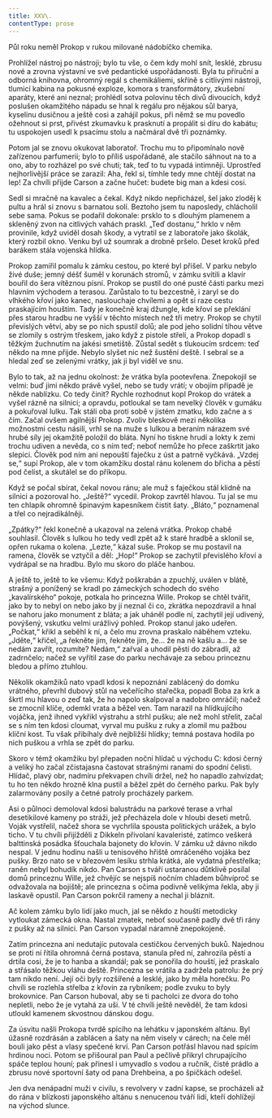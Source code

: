 ```yaml
---
title: XXV\.
contentType: prose
---
```


<section>

Půl roku neměl Prokop v rukou milované nádobíčko chemika.

Prohlížel nástroj po nástroji; bylo tu vše, o čem kdy mohl snít, lesklé, zbrusu nové a zrovna výstavní ve své pedantické uspořádanosti. Byla tu příruční a odborná knihovna, ohromný regál s chemikáliemi, skříně s citlivými nástroji, tlumicí kabina na pokusné exploze, komora s transformátory, zkušební aparáty, které ani neznal; prohlédl sotva polovinu těch divů divoucích, když poslušen okamžitého nápadu se hnal k regálu pro nějakou sůl barya, kyselinu dusičnou a ještě cosi a zahájil pokus, při němž se mu povedlo ožehnout si prst, přivést zkumavku k prasknutí a propálit si díru do kabátu; tu uspokojen usedl k psacímu stolu a načmáral dvě tři poznámky.

Potom jal se znovu okukovat laboratoř. Trochu mu to připomínalo nově zařízenou parfumerii; bylo to příliš uspořádané, ale stačilo sáhnout na to a ono, aby to rozházel po své chuti; tak, teď to tu vypadá intimněji. Uprostřed nejhorlivější práce se zarazil: Aha, řekl si, tímhle tedy mne chtějí dostat na lep! Za chvíli přijde Carson a začne hučet: budete big man a kdesi cosi.

Sedl si mračně na kavalec a čekal. Když nikdo nepřicházel, šel jako zloděj k pultu a hrál si znovu s barnatou solí. Beztoho jsem tu naposledy, chlácholil sebe sama. Pokus se podařil dokonale: prsklo to s dlouhým plamenem a skleněný zvon na citlivých vahách praskl. „Teď dostanu,“ hrklo v něm provinile, když uviděl dosah škody, a vytratil se z laboratoře jako školák, který rozbil okno. Venku byl už soumrak a drobně pršelo. Deset kroků před barákem stála vojenská hlídka.

Prokop zamířil pomalu k zámku cestou, po které byl přišel. V parku nebylo živé duše; jemný déšť šuměl v korunách stromů, v zámku svítili a klavír bouřil do šera vítěznou písní. Prokop se pustil do oné pusté části parku mezi hlavním východem a terasou. Zarůstalo to tu bezcestně, i zaryl se do vlhkého křoví jako kanec, naslouchaje chvílemi a opět si raze cestu praskajícím houštím. Tady je konečně kraj džungle, kde křoví se překlání přes starou hradbu ne vyšší v těchto místech než tři metry. Prokop se chytil převislých větví, aby se po nich spustil dolů; ale pod jeho solidní tíhou větve se zlomily s ostrým třeskem, jako když z pistole střelí, a Prokop dopadl s těžkým žuchnutím na jakési smetiště. Zůstal sedět s tlukoucím srdcem: teď někdo na mne přijde. Nebylo slyšet nic než šustění deště. I sebral se a hledal zeď se zelenými vrátky, jak ji byl viděl ve snu.

Bylo to tak, až na jednu okolnost: že vrátka byla pootevřena. Znepokojil se velmi: buď jimi někdo právě vyšel, nebo se tudy vrátí; v obojím případě je někde nablízku. Co tedy činit? Rychle rozhodnut kopl Prokop do vrátek a vyšel rázně na silnici; a opravdu, potloukal se tam nevelký člověk v gumáku a pokuřoval lulku. Tak stáli oba proti sobě v jistém zmatku, kdo začne a s čím. Začal ovšem agilnější Prokop. Zvoliv bleskově mezi několika možnostmi cestu násilí, vrhl se na muže s lulkou a beraním nárazem své hrubé síly jej okamžitě položil do bláta. Nyní ho tiskne hrudí a lokty k zemi trochu udiven a nevěda, co s ním teď; neboť nemůže ho přece zaškrtit jako slepici. Člověk pod ním ani nepouští faječku z úst a patrně vyčkává. „Vzdej se,“ supí Prokop, ale v tom okamžiku dostal ránu kolenem do břicha a pěstí pod čelist, a skutálel se do příkopu.

Když se počal sbírat, čekal novou ránu; ale muž s faječkou stál klidně na silnici a pozoroval ho. „Ještě?“ vycedil. Prokop zavrtěl hlavou. Tu jal se mu ten chlapík ohromně špinavým kapesníkem čistit šaty. „Bláto,“ poznamenal a třel co nejradikálněji.

„Zpátky?“ řekl konečně a ukazoval na zelená vrátka. Prokop chabě souhlasil. Člověk s lulkou ho tedy vedl zpět až k staré hradbě a sklonil se, opřen rukama o kolena. „Lezte,“ kázal suše. Prokop se mu postavil na ramena, člověk se vztyčil a děl: „Hop!“ Prokop se zachytil převislého křoví a vydrápal se na hradbu. Bylo mu skoro do pláče hanbou.

A ještě to, ještě to ke všemu: Když poškrabán a zpuchlý, uválen v blátě, strašný a ponížený se kradl po zámeckých schodech do svého „kavalírského“ pokoje, potkala ho princezna Wille. Prokop se chtěl tvářit, jako by to nebyl on nebo jako by jí neznal či co, zkrátka nepozdravil a hnal se nahoru jako monument z bláta; a jak uháněl podle ní, zachytil její udivený, povýšený, vskutku velmi urážlivý pohled. Prokop stanul jako udeřen. „Počkat,“ křikl a seběhl k ní, a čelo mu zrovna praskalo náběhem vzteku. „Jděte,“ křičel, „a řekněte jim, řekněte jim, že… že na ně kašlu a… že se nedám zavřít, rozumíte? Nedám,“ zařval a uhodil pěstí do zábradlí, až zadrnčelo; načež se vyřítil zase do parku nechávaje za sebou princeznu bledou a přímo ztuhlou.

Několik okamžiků nato vpadl kdosi k nepoznání zablácený do domku vrátného, převrhl dubový stůl na večeřícího stařečka, popadl Boba za krk a škrtl mu hlavou o zeď tak, že ho napolo skalpoval a nadobro omráčil; načež se zmocnil klíče, odemkl vrata a běžel ven. Tam narazil na hlídkujícího vojáčka, jenž ihned vykřikl výstrahu a strhl pušku; ale než mohl střelit, začal se s ním ten kdosi cloumat, vyrval mu pušku z ruky a zlomil mu pažbou klíční kost. Tu však přibíhaly dvě nejbližší hlídky; temná postava hodila po nich puškou a vrhla se zpět do parku.

Skoro v témž okamžiku byl přepaden noční hlídač u východu C: kdosi černý a veliký ho začal zčistajasna častovat strašnými ranami do spodní čelisti. Hlídač, plavý obr, nadmíru překvapen chvíli držel, než ho napadlo zahvízdat; tu ho ten někdo hrozně klna pustil a běžel zpět do černého parku. Pak byly zalarmovány posily a četné patroly procházely parkem.

Asi o půlnoci demoloval kdosi balustrádu na parkové terase a vrhal desetikilové kameny po stráži, jež přecházela dole v hloubi deseti metrů. Voják vystřelil, načež shora se vychrlila spousta politických urážek, a bylo ticho. V tu chvíli přijížděli z Dikkeln přivolaní kavaleristé, zatímco veškerá balttinská posádka šťouchala bajonety do křovin. V zámku už dávno nikdo nespal. V jednu hodinu našli u tenisového hřiště omráčeného vojáka bez pušky. Brzo nato se v březovém lesíku strhla krátká, ale vydatná přestřelka; raněn nebyl bohudík nikdo. Pan Carson s tváří ustaranou důtklivě posílal domů princeznu Wille, jež chvějíc se nejspíš nočním chladem bůhvíproč se odvažovala na bojiště; ale princezna s očima podivně velikýma řekla, aby ji laskavě opustil. Pan Carson pokrčil rameny a nechal ji bláznit.

Ač kolem zámku bylo lidí jako much, jal se někdo z houští metodicky vytloukat zámecká okna. Nastal zmatek, neboť současně padly dvě tři rány z pušky až na silnici. Pan Carson vypadal náramně znepokojeně.

Zatím princezna ani nedutajíc putovala cestičkou červených buků. Najednou se proti ní řítila ohromná černá postava, stanula před ní, zahrozila pěstí a drtila cosi, že je to hanba a skandál; pak se ponořila do houští, jež praskalo a střásalo těžkou vláhu deště. Princezna se vrátila a zadržela patrolu: že prý tam nikdo není. Její oči byly rozšířené a lesklé, jako by měla horečku. Po chvíli se rozlehla střelba z křovin za rybníkem; podle zvuku to byly brokovnice. Pan Carson huboval, aby se ti pacholci ze dvora do toho nepletli, nebo že je vytahá za uši. V té chvíli ještě nevěděl, že tam kdosi utloukl kamenem skvostnou dánskou dogu.

Za úsvitu našli Prokopa tvrdě spícího na lehátku v japonském altánu. Byl úžasně rozdrásán a zablácen a šaty na něm visely v cárech; na čele měl bouli jako pěst a vlasy spečené krví. Pan Carson potřásl hlavou nad spícím hrdinou noci. Potom se přišoural pan Paul a pečlivě přikryl chrupajícího spáče teplou houní; pak přinesl i umyvadlo s vodou a ručník, čisté prádlo a zbrusu nové sportovní šaty od pana Drehbeina, a po špičkách odešel.

Jen dva nenápadní muži v civilu, s revolvery v zadní kapse, se procházeli až do rána v blízkosti japonského altánu s nenucenou tváří lidí, kteří dohlížejí na východ slunce.

</section>
